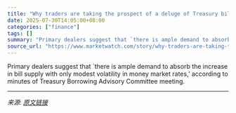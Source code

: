 ```yaml
---
title: "Why traders are taking the prospect of a deluge of Treasury bill supply so well"
date: 2025-07-30T14:05:00+08:00
categories: ["finance"]
tags: []
summary: "Primary dealers suggest that `there is ample demand to absorb the increase in bill supply with only modest volatility in money market rates,’ according to minutes of Treasury Borrowing Advisory Commit"
source_url: "https://www.marketwatch.com/story/why-traders-are-taking-the-prospect-of-a-deluge-of-treasury-bill-supply-so-well-7a27552e?mod=mw_rss_topstories"
---
```


Primary dealers suggest that `there is ample demand to absorb the increase in bill supply with only modest volatility in money market rates,’ according to minutes of Treasury Borrowing Advisory Committee meeting.

---

*来源: [原文链接](https://www.marketwatch.com/story/why-traders-are-taking-the-prospect-of-a-deluge-of-treasury-bill-supply-so-well-7a27552e?mod=mw_rss_topstories)*
